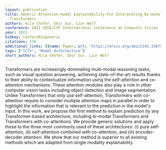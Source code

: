 ```yaml
---
layout: publication
title: Generic Attention-model Explainability For Interpreting Bi-modal And Encoder-decoder
  Transformers
authors: Hila Chefer, Shir Gur, Lior Wolf
conference: 2021 IEEE/CVF International Conference on Computer Vision (ICCV)
year: 2021
bibkey: chefer2021generic
citations: 176
additional_links: [{name: Paper, url: 'https://arxiv.org/abs/2103.15679'}]
tags: ["ICCV", "Model Architecture"]
short_authors: Hila Chefer, Shir Gur, Lior Wolf
---
```

Transformers are increasingly dominating multi-modal reasoning tasks, such as
visual question answering, achieving state-of-the-art results thanks to their
ability to contextualize information using the self-attention and co-attention
mechanisms. These attention modules also play a role in other computer vision
tasks including object detection and image segmentation. Unlike Transformers
that only use self-attention, Transformers with co-attention require to
consider multiple attention maps in parallel in order to highlight the
information that is relevant to the prediction in the model's input. In this
work, we propose the first method to explain prediction by any
Transformer-based architecture, including bi-modal Transformers and
Transformers with co-attentions. We provide generic solutions and apply these
to the three most commonly used of these architectures: (i) pure
self-attention, (ii) self-attention combined with co-attention, and (iii)
encoder-decoder attention. We show that our method is superior to all existing
methods which are adapted from single modality explainability.